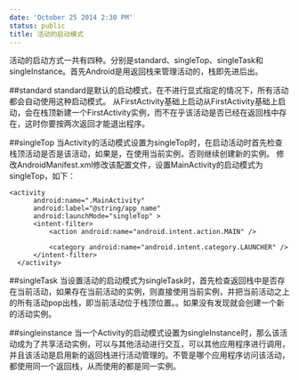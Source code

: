 ```yaml
---
date: 'October 25 2014 2:30 PM'
status: public
title: 活动的启动模式
---
```


活动的启动方式一共有四种。分别是standard、singleTop、singleTask和singleInstance。首先Android是用返回栈来管理活动的，栈即先进后出。

##standard
standard是默认的启动模式，在不进行显式指定的情况下，所有活动都会自动使用这种启动模式。
从FirstActivity基础上启动从FirstActivity基础上启动，会在栈顶新建一个FirstActivity实例，而不在乎该活动是否已经在返回栈中存在，这时你要按两次返回才能退出程序。

##singleTop
当Activity的活动模式设置为singleTop时，在启动活动时首先检查栈顶活动是否是该活动，如果是，在使用当前实例，否则继续创建新的实例。
修改AndroidManifest.xml修改该配置文件，设置MainActivity的启动模式为singleTop，如下：

	<activity  
          android:name=".MainActivity"  
          android:label="@string/app_name"  
          android:launchMode="singleTop" >  
          <intent-filter>  
              <action android:name="android.intent.action.MAIN" />  
              
              <category android:name="android.intent.category.LAUNCHER" />
          </intent-filter>  
      </activity>  

##singleTask
当设置活动的启动模式为singleTask时，首先检查返回栈中是否存在当前活动，如果存在当前活动的实例，则直接使用当前实例，并把当前活动之上的所有活动pop出栈，即当前活动位于栈顶位置。。如果没有发现就会创建一个新的活动实例。

##singleinstance
当一个Activity的启动模式设置为singleInstance时，那么该活动成为了共享活动实例，可以与其他活动进行交互，可以其他应用程序进行调用，并且该活动是启用新的返回栈进行活动管理的。不管是哪个应用程序访问该活动，都使用同一个返回栈，从而使用的都是同一实例。